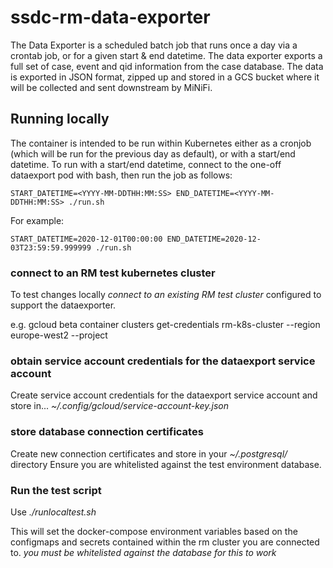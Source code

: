# ssdc-rm-data-exporter
The Data Exporter is a scheduled batch job that runs once a day via a crontab job, or for a given start & end datetime. The data exporter exports a full set of case, event and qid information from the case database. 
The data is exported in JSON format, zipped up and stored in a GCS bucket where it will be collected and sent downstream by MiNiFi.

## Running locally
The container is intended to be run within Kubernetes either as a cronjob (which will be run for the previous day as default), or with a start/end datetime.
To run with a start/end datetime, connect to the one-off dataexport pod with bash, then run the job as follows:
```
START_DATETIME=<YYYY-MM-DDTHH:MM:SS> END_DATETIME=<YYYY-MM-DDTHH:MM:SS> ./run.sh
```

For example:
```
START_DATETIME=2020-12-01T00:00:00 END_DATETIME=2020-12-03T23:59:59.999999 ./run.sh
```

### connect to an RM test kubernetes cluster
To test changes locally *connect to an existing RM test cluster* configured to support the dataexporter.

e.g.
gcloud beta container clusters get-credentials rm-k8s-cluster --region europe-west2 --project <SOME TEST PROJECT>

### obtain service account credentials for the dataexport service account
Create service account credentials for the dataexport service account and store in...
*~/.config/gcloud/service-account-key.json*


### store database connection certificates
Create new connection certificates and store in your *~/.postgresql/* directory
Ensure you are whitelisted against the test environment database.

### Run the test script
Use *./runlocaltest.sh*

This will set the docker-compose environment variables based on the configmaps and secrets contained within the rm cluster you are connected to. *you must be whitelisted against the database for this to work*



